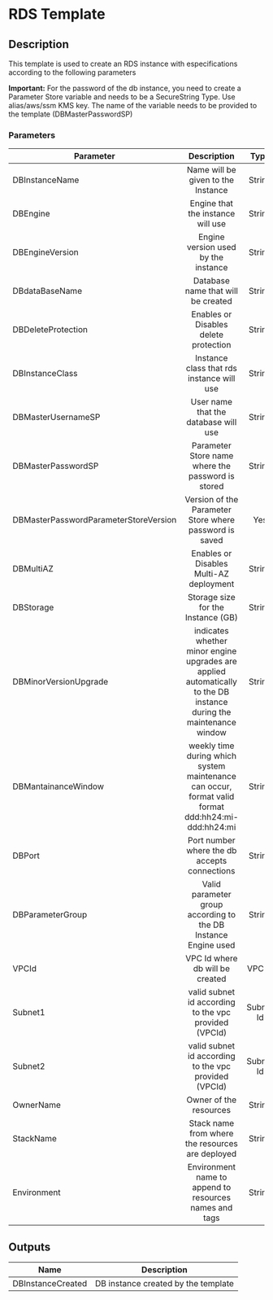 # RDS Template

## Description

This template is used to create an RDS instance with especifications according to the following parameters

**Important:** For the password of the db instance, you need to create a Parameter Store variable and needs to be a SecureString Type. Use alias/aws/ssm KMS key. The name of the variable needs to be provided to the template (DBMasterPasswordSP)

### Parameters
| Parameter        |          Description           |      Type             |   Required |
| ---------------- |:------------------------------:| :--------------------:| ----------:|
| DBInstanceName   | Name will be given to the Instance  | String           |   Yes      |
| DBEngine         | Engine that the instance will use   | String           |   Yes      |
| DBEngineVersion  | Engine version used by the instance | String           |   Yes      |
| DBdataBaseName   | Database name that will be created  | String           |   Yes      |
| DBDeleteProtection | Enables or Disables delete protection | String       |   No       |
| DBInstanceClass  | Instance class that rds instance will use | String     |   Yes      |
| DBMasterUsernameSP | User name that the database will use    | String     |   Yes     |
| DBMasterPasswordSP | Parameter Store name where the password is stored | String | Yes  |
| DBMasterPasswordParameterStoreVersion | Version of the Parameter Store where password is saved | Yes |
| DBMultiAZ | Enables or Disables Multi-AZ deployment | String | Yes|
| DBStorage | Storage size for the Instance (GB) | String | Yes |
| DBMinorVersionUpgrade | indicates whether minor engine upgrades are applied automatically to the DB instance during the maintenance window | String | No|
| DBMantainanceWindow | weekly time during which system maintenance can occur, format valid format ddd:hh24:mi-ddd:hh24:mi | String | Yes |
| DBPort | Port number where the db accepts connections | String | Yes |
| DBParameterGroup | Valid parameter group according to the DB Instance Engine used | String | Yes |
| VPCId | VPC Id where db will be created | VPC Id | Yes |
| Subnet1 | valid subnet id according to the vpc provided (VPCId) | Subnet Id | Yes |
| Subnet2 | valid subnet id according to the vpc provided (VPCId) | Subnet Id | Yes |
| OwnerName | Owner of the resources | String | Yes |
| StackName | Stack name from where the resources are deployed | String | Yes |
| Environment | Environment name to append to resources names and tags | String | Yes |

## Outputs
| Name   | Description |
| ---------------- | ---------------- |
| DBInstanceCreated |  DB instance created by the template |
